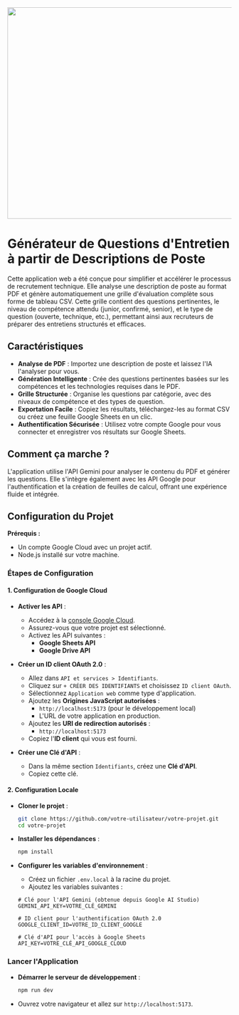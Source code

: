 <div align="center">
  <img width="1200" height="475" alt="GHBanner" src="https://github.com/user-attachments/assets/0aa67016-6eaf-458a-adb2-6e31a0763ed6" />
</div>

# Générateur de Questions d'Entretien à partir de Descriptions de Poste

Cette application web a été conçue pour simplifier et accélérer le processus de recrutement technique. Elle analyse une description de poste au format PDF et génère automatiquement une grille d'évaluation complète sous forme de tableau CSV. Cette grille contient des questions pertinentes, le niveau de compétence attendu (junior, confirmé, senior), et le type de question (ouverte, technique, etc.), permettant ainsi aux recruteurs de préparer des entretiens structurés et efficaces.

## Caractéristiques

- **Analyse de PDF** : Importez une description de poste et laissez l'IA l'analyser pour vous.
- **Génération Intelligente** : Crée des questions pertinentes basées sur les compétences et les technologies requises dans le PDF.
- **Grille Structurée** : Organise les questions par catégorie, avec des niveaux de compétence et des types de question.
- **Exportation Facile** : Copiez les résultats, téléchargez-les au format CSV ou créez une feuille Google Sheets en un clic.
- **Authentification Sécurisée** : Utilisez votre compte Google pour vous connecter et enregistrer vos résultats sur Google Sheets.

## Comment ça marche ?

L'application utilise l'API Gemini pour analyser le contenu du PDF et générer les questions. Elle s'intègre également avec les API Google pour l'authentification et la création de feuilles de calcul, offrant une expérience fluide et intégrée.

## Configuration du Projet

**Prérequis :**
- Un compte Google Cloud avec un projet actif.
- Node.js installé sur votre machine.

### Étapes de Configuration

#### 1. Configuration de Google Cloud

- **Activer les API** :
  - Accédez à la [console Google Cloud](https://console.cloud.google.com/).
  - Assurez-vous que votre projet est sélectionné.
  - Activez les API suivantes :
    - **Google Sheets API**
    - **Google Drive API**

- **Créer un ID client OAuth 2.0** :
  - Allez dans `API et services > Identifiants`.
  - Cliquez sur `+ CRÉER DES IDENTIFIANTS` et choisissez `ID client OAuth`.
  - Sélectionnez `Application web` comme type d'application.
  - Ajoutez les **Origines JavaScript autorisées** :
    - `http://localhost:5173` (pour le développement local)
    - L'URL de votre application en production.
  - Ajoutez les **URI de redirection autorisés** :
    - `http://localhost:5173`
  - Copiez l'**ID client** qui vous est fourni.

- **Créer une Clé d'API** :
  - Dans la même section `Identifiants`, créez une **Clé d'API**.
  - Copiez cette clé.

#### 2. Configuration Locale

- **Cloner le projet** :
  ```bash
  git clone https://github.com/votre-utilisateur/votre-projet.git
  cd votre-projet
  ```

- **Installer les dépendances** :
  ```bash
  npm install
  ```

- **Configurer les variables d'environnement** :
  - Créez un fichier `.env.local` à la racine du projet.
  - Ajoutez les variables suivantes :

  ```env
  # Clé pour l'API Gemini (obtenue depuis Google AI Studio)
  GEMINI_API_KEY=VOTRE_CLÉ_GEMINI

  # ID client pour l'authentification OAuth 2.0
  GOOGLE_CLIENT_ID=VOTRE_ID_CLIENT_GOOGLE

  # Clé d'API pour l'accès à Google Sheets
  API_KEY=VOTRE_CLÉ_API_GOOGLE_CLOUD
  ```

### Lancer l'Application

- **Démarrer le serveur de développement** :
  ```bash
  npm run dev
  ```
- Ouvrez votre navigateur et allez sur `http://localhost:5173`.
</div>
